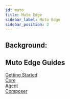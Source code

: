 ```yaml
---
id: muto
title: Muto Edge
sidebar_label: Muto Edge
sidebar_position: 2
---
```


## Background: 

## Muto Edge Guides
[Getting Started](getting-started)  
[Core](mutocore)  
[Agent](mutoagent)  
[Composer](mutocomposer)  
